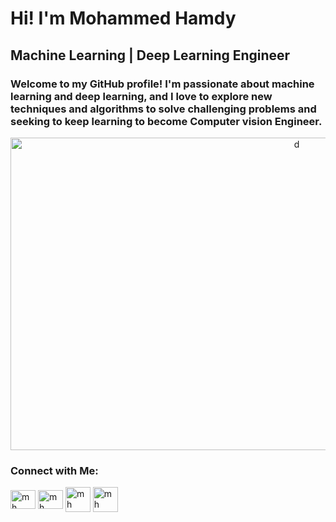 # Hi! I'm Mohammed Hamdy 
## Machine Learning | Deep Learning Engineer

### Welcome to my GitHub profile! I'm passionate about machine learning and deep learning, and I love to explore new techniques and algorithms to solve challenging problems and seeking to keep learning to become Computer vision Engineer.
<p align="center">
<img align="center" src="https://cdn.dribbble.com/users/1162077/screenshots/3848914/programmer.gif" alt="d" height="500" width="900" />

### Connect with Me:
<p align="left">
<a href="www.linkedin.com/in/mohammed-hamdy-4b80301a7" target="blank"><img align="center" src="https://raw.githubusercontent.com/rahuldkjain/github-profile-readme-generator/master/src/images/icons/Social/linked-in-alt.svg" alt="mh" height="30" width="40" /></a>
<a href="https://www.kaggle.com/mohammedhamdy98" target="blank"><img align="center" src="https://raw.githubusercontent.com/rahuldkjain/github-profile-readme-generator/master/src/images/icons/Social/kaggle.svg" alt="mh" height="30" width="40" /></a>
<a href="https://mohamedhamdy98.github.io/MohammedHamdyPortfolio.github.io/" target="blank"><img align="center" src="https://static.vecteezy.com/system/resources/previews/004/637/540/non_2x/portfolio-icon-in-linear-style-vector.jpg" alt="mh" height="40" width="40" /></a>
<a href="https://flowcv.com/resume/5fwvvcqtm6" target="blank"><img align="center" src="https://cdni.iconscout.com/illustration/premium/thumb/male-employee-cv-resume-5684912-4737125.png" alt="mh" height="40" width="40" /></a>
</p>
